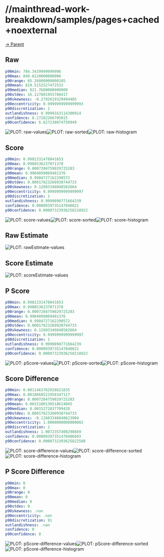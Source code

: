 
# //mainthread-work-breakdown/samples/pages+cached+noexternal

[→ Parent](../..)


## Raw


```yaml
p90min: 784.3439999999996
p90max: 849.6120000000006
p90range: 65.26800000000105
p90mean: 819.5152527472533
p90median: 821.7680000000009
p90stdev: 16.127801955788417
p90skewness: -0.2792619329494485
p90eccentricity: 0.9999999999999993
p90discretization: 1
outlandishness: 0.9999163114300914
confidence: 8.27282266705015
p90confidence: 6.627238074750949

```

![PLOT: raw-values](./raw/values.svg)![PLOT: raw-sorted](./raw/sorted.svg)![PLOT: raw-histogram](./raw/histogram.svg)
## Score


```yaml
p90min: 0.9981331478041653
p90max: 0.9988536237071378
p90range: 0.0007204759029725283
p90mean: 0.9984899869481376
p90median: 0.9984727162290572
p90stdev: 0.00017823260938744733
p90skewness: 0.12603346048582664
p90eccentricity: 0.9999999999999997
p90discretization: 1
outlandishness: 0.9999890771664239
confidence: 0.0000939735147040821
p90confidence: 0.00007323936258218922

```

![PLOT: score-values](./score/values.svg)![PLOT: score-sorted](./score/sorted.svg)![PLOT: score-histogram](./score/histogram.svg)
## Raw Estimate

![PLOT: rawEstimate-values](./rawEstimate/values.svg)
## Score Estimate

![PLOT: scoreEstimate-values](./scoreEstimate/values.svg)
## P Score


```yaml
p90min: 0.9981331478041653
p90max: 0.9988536237071378
p90range: 0.0007204759029725283
p90mean: 0.9984899869481376
p90median: 0.9984727162290572
p90stdev: 0.00017823260938744733
p90skewness: 0.12603346048582664
p90eccentricity: 0.9999999999999997
p90discretization: 1
outlandishness: 0.9999890771664239
confidence: 0.0000939735147040821
p90confidence: 0.00007323936258218922

```

![PLOT: pScore-values](./pScore/values.svg)![PLOT: pScore-sorted](./pScore/sorted.svg)![PLOT: pScore-histogram](./pScore/histogram.svg)
## Score Difference


```yaml
p90min: 0.0011463762928621835
p90max: 0.0018668521958347117
p90range: 0.0007204759029725283
p90mean: 0.0015100130518624045
p90median: 0.0015272837709428
p90stdev: 0.00017823260938744733
p90skewness: -0.12603346048623904
p90eccentricity: 1.0000000000000002
p90discretization: 1
outlandishness: 1.0072357408298849
confidence: 0.00009397351470406693
p90confidence: 0.0000732393625822508

```

![PLOT: score-difference-values](./score-difference/values.svg)![PLOT: score-difference-sorted](./score-difference/sorted.svg)![PLOT: score-difference-histogram](./score-difference/histogram.svg)
## P Score Difference


```yaml
p90min: 0
p90max: 0
p90range: 0
p90mean: 0
p90median: 0
p90stdev: 0
p90skewness: .nan
p90eccentricity: .nan
p90discretization: 91
outlandishness: .nan
confidence: 0
p90confidence: 0

```

![PLOT: pScore-difference-values](./pScore-difference/values.svg)![PLOT: pScore-difference-sorted](./pScore-difference/sorted.svg)![PLOT: pScore-difference-histogram](./pScore-difference/histogram.svg)